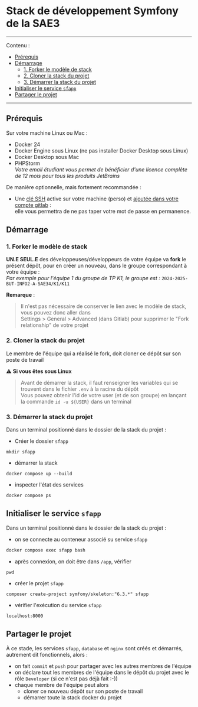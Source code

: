 <h1>Stack de développement Symfony de la SAE3</h1>

--- 
Contenu : 
- [Prérequis](#prérequis)
- [Démarrage](#démarrage)
  - [1. Forker le modèle de stack](#1-forker-le-modèle-de-stack)
  - [2. Cloner la stack du projet](#2-cloner-la-stack-du-projet)
  - [3. Démarrer la stack du projet](#3-démarrer-la-stack-du-projet)
- [Initialiser le service `sfapp`](#initialiser-le-service-sfapp)
- [Partager le projet](#partager-le-projet)

--- 

## Prérequis

Sur votre machine Linux ou Mac :

- Docker 24 
- Docker Engine sous Linux (ne pas installer Docker Desktop sous Linux)
- Docker Desktop sous Mac
- PHPStorm  
  _Votre email étudiant vous permet de bénéficier d'une licence complète de 12 mois pour tous les produits JetBrains_  

De manière optionnelle, mais fortement recommandée :

- Une [clé SSH](https://forge.iut-larochelle.fr/help/ssh/index#generate-an-ssh-key-pair) active sur votre machine
  (perso) et [ajoutée dans votre compte gitlab](https://forge.iut-larochelle.fr/help/ssh/index#add-an-ssh-key-to-your-gitlab-account) :  
  elle vous permettra de ne pas taper votre mot de passe en permanence.

## Démarrage

### 1. Forker le modèle de stack

**UN.E SEUL.E** des développeuses/développeurs de votre équipe va **fork** le présent dépôt, pour en créer un nouveau, 
dans le groupe correspondant à votre équipe :  
_Par exemple pour l'équipe 1 du groupe de TP K1, le groupe est :_ `2024-2025-BUT-INFO2-A-SAE34/K1/K11`

**Remarque** : 
>Il n'est pas nécessaire de conserver le lien avec le modèle de stack, vous pouvez donc aller dans  
> Settings > General > Advanced (dans Gitlab) pour supprimer le "Fork relationship" de votre projet


### 2. Cloner la stack du projet 

Le membre de l'équipe qui a réalisé le fork, doit cloner ce dépôt sur son poste de travail 

⚠️ **Si vous êtes sous Linux**  
> Avant de démarrer la stack, il faut renseigner les variables qui se trouvent dans le fichier `.env` à la racine du dépôt     
> Vous pouvez obtenir l'id de votre user (et de son groupe) en lançant la commande `id -u ${USER}` dans un terminal

### 3. Démarrer la stack du projet 

Dans un terminal positionné dans le dossier de la stack du projet : 

- Créer le dossier `sfapp`
```
mkdir sfapp
```

- démarrer la stack    
```
docker compose up --build
```

- inspecter l'état des services 
```
docker compose ps
```

## Initialiser le service `sfapp`

Dans un terminal positionné dans le dossier de la stack du projet : 
 
 - on se connecte au conteneur associé su service `sfapp` 
```bash
docker compose exec sfapp bash
```
- après connexion, on doit être dans `/app`, vérifier 
```
pwd 
```
- créer le projet `sfapp`
```
composer create-project symfony/skeleton:"6.3.*" sfapp
```

- vérifier l'exécution du service `sfapp`
```
localhost:8000
```

## Partager le projet

À ce stade, les services `sfapp`, `database` et `nginx` sont créés et démarrés, autrement dit fonctionnels, alors : 
- on fait `commit` et `push` pour partager avec les autres membres de l'équipe
- on déclare tout les membres de l'équipe dans le dépôt du projet avec le rôle `Developer` (si ce n'est pas déjà fait :-))
- chaque membre de l'équipe peut alors 
  - cloner ce nouveau dépôt sur son poste de travail 
  - démarrer toute la stack docker du projet 
